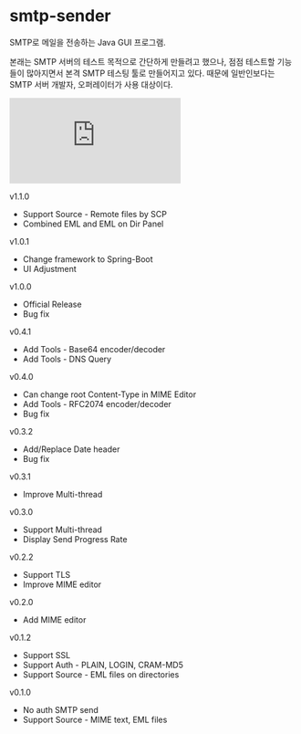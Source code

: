 smtp-sender
===========

SMTP로 메일을 전송하는 Java GUI 프로그램.

본래는 SMTP 서버의 테스트 목적으로 간단하게 만들려고 했으나, 점점 테스트할 기능들이 많아지면서 본격 SMTP 테스팅 툴로 만들어지고 있다. 때문에 일반인보다는 SMTP 서버 개발자, 오퍼레이터가 사용 대상이다.

![smtp-sender v1.1.0](http://www.inter6.com/lib/exe/fetch.php?media=mail:smtp:smtp-sender_v1.1.0.png)

v1.1.0
- Support Source - Remote files by SCP
- Combined EML and EML on Dir Panel

v1.0.1
- Change framework to Spring-Boot
- UI Adjustment

v1.0.0
- Official Release
- Bug fix

v0.4.1
- Add Tools - Base64 encoder/decoder
- Add Tools - DNS Query

v0.4.0
- Can change root Content-Type in MIME Editor
- Add Tools - RFC2074 encoder/decoder
- Bug fix

v0.3.2
- Add/Replace Date header
- Bug fix

v0.3.1
- Improve Multi-thread

v0.3.0
- Support Multi-thread
- Display Send Progress Rate

v0.2.2
- Support TLS
- Improve MIME editor

v0.2.0
- Add MIME editor

v0.1.2
- Support SSL
- Support Auth - PLAIN, LOGIN, CRAM-MD5
- Support Source - EML files on directories

v0.1.0
- No auth SMTP send
- Support Source - MIME text, EML files
